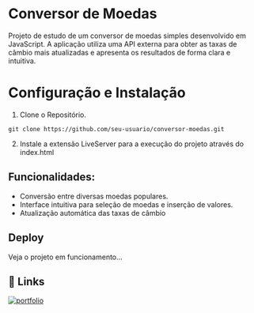 
# Conversor de Moedas

Projeto de estudo de um conversor de moedas simples desenvolvido em JavaScript. A aplicação utiliza uma API externa para obter as taxas de câmbio mais atualizadas e apresenta os resultados de forma clara e intuitiva.

# Configuração e Instalação

1. Clone o Repositório.

```
git clone https://github.com/seu-usuario/conversor-moedas.git

```

2. Instale a extensão LiveServer para a execução do projeto através do index.html
    
## Funcionalidades:
- Conversão entre diversas moedas populares.
- Interface intuitiva para seleção de moedas e inserção de valores.
- Atualização automática das taxas de câmbio

## Deploy

Veja o projeto em funcionamento...

## 🔗 Links
[![portfolio](https://img.shields.io/badge/Deploy-000?style=for-the-badge&logo=ko-fi&logoColor=white)](https://victorbterra.github.io/listadetarefas/)
